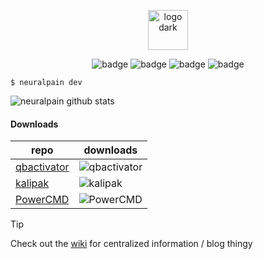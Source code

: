 <p align="center">
  <picture>
    <source srcset="https://user-images.githubusercontent.com/77242216/209022557-dd9ebe9c-1be1-4d7d-a683-c8591a179600.svg" media="(prefers-color-scheme: light)" height="64px" alt="logo light">
    <img src="https://user-images.githubusercontent.com/77242216/209022740-0a7c7217-b247-4d6d-98ed-c4aa7ce45701.svg" height="64px" alt="logo dark">
  </picture>
</p>

<p align="center">
  <img src="https://img.shields.io/badge/GitHub-100000?style=for-the-badge&logo=github&logoColor=white" alt="badge">
  <img src="https://img.shields.io/badge/Windows-0078D6?style=for-the-badge&logo=windows&logoColor=white" alt="badge">
  <img src="https://img.shields.io/badge/mac%20os-000000?style=for-the-badge&logo=apple&logoColor=white" alt="badge">
  <img src="https://img.shields.io/badge/Linux-FCC624?style=for-the-badge&logo=linux&logoColor=black" alt="badge"><br>
</p>

```
$ neuralpain dev
```

![neuralpain github stats](https://github-readme-activity-graph.vercel.app/graph?username=neuralpain&theme=github-compact)

<!-- <p align="center">
  <img src="https://github-readme-stats.vercel.app/api?username=neuralpain&show_icons=true&theme=dark&include_all_commits=true" alt="neuralpain github stats">
</p> -->

#### Downloads

| repo | downloads |
| --- | --- |
| [qbactivator](https://github.com/neuralpain/qbactivator) | ![qbactivator](https://img.shields.io/github/downloads/neuralpain/qbactivator/total.svg) |
| [kalipak](https://github.com/neuralpain/kalipak) | ![kalipak](https://img.shields.io/github/downloads/neuralpain/kalipak/total.svg) |
| [PowerCMD](https://github.com/neuralpain/PowerCMD) | ![PowerCMD](https://img.shields.io/github/downloads/neuralpain/PowerCMD/total.svg) |

> [!TIP]  
> Check out the [wiki](https://github.com/neuralpain/neuralpain/wiki) for centralized information / blog thingy
